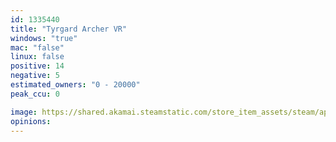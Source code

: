 ```yaml
---
id: 1335440
title: "Tyrgard Archer VR"
windows: "true"
mac: "false"
linux: false
positive: 14
negative: 5
estimated_owners: "0 - 20000"
peak_ccu: 0

image: https://shared.akamai.steamstatic.com/store_item_assets/steam/apps/1335440/header.jpg?t=1667292829
opinions:
---
```

